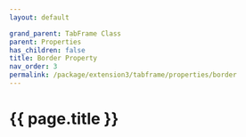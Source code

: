 ```yaml
---
layout: default

grand_parent: TabFrame Class
parent: Properties
has_children: false
title: Border Property
nav_order: 3
permalink: /package/extension3/tabframe/properties/border
---
```

# {{ page.title }}
